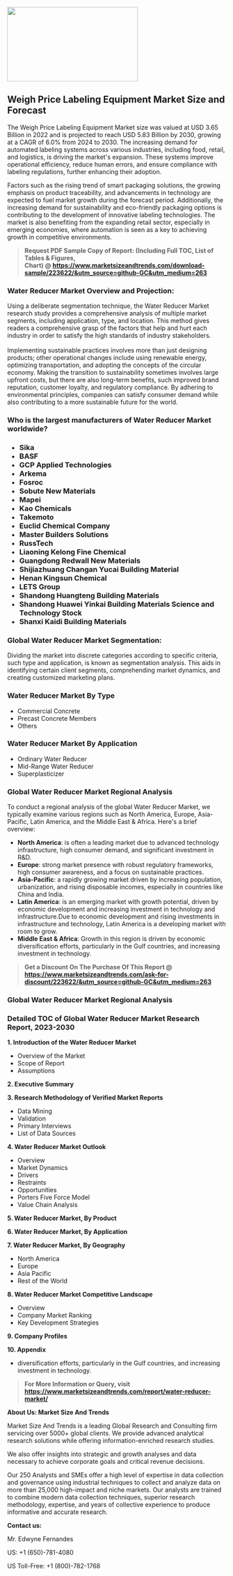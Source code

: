 <p><img class="alignnone size-medium wp-image-20088" src="https://ffe5etoiles.com/wp-content/uploads/2024/12/MST1-300x171.png" alt="" width="300" height="171" /></p><h2>Weigh Price Labeling Equipment Market Size and Forecast</h2><p>The Weigh Price Labeling Equipment Market size was valued at USD 3.65 Billion in 2022 and is projected to reach USD 5.83 Billion by 2030, growing at a CAGR of 6.0% from 2024 to 2030. The increasing demand for automated labeling systems across various industries, including food, retail, and logistics, is driving the market's expansion. These systems improve operational efficiency, reduce human errors, and ensure compliance with labeling regulations, further enhancing their adoption.</p><p>Factors such as the rising trend of smart packaging solutions, the growing emphasis on product traceability, and advancements in technology are expected to fuel market growth during the forecast period. Additionally, the increasing demand for sustainability and eco-friendly packaging options is contributing to the development of innovative labeling technologies. The market is also benefiting from the expanding retail sector, especially in emerging economies, where automation is seen as a key to achieving growth in competitive environments.</p></p><blockquote id="" class=""><strong>Request PDF Sample Copy of Report: (Including Full TOC, List of Tables &amp; Figures, Chart)&nbsp;@&nbsp;<strong><a href="https://www.marketsizeandtrends.com/download-sample/223622/&utm_source=github-GC&utm_medium=263" target="_blank">https://www.marketsizeandtrends.com/download-sample/223622/&utm_source=github-GC&utm_medium=263</a></strong></strong></blockquote><h3 id="" class="">Water Reducer Market&nbsp;Overview and Projection:</h3><p id="" class="">Using a deliberate segmentation technique, the Water Reducer Market research study provides a comprehensive analysis of multiple market segments, including application, type, and location. This method gives readers a comprehensive grasp of the factors that help and hurt each industry in order to satisfy the high standards of industry stakeholders. <br /> <br />Implementing sustainable practices involves more than just designing products; other operational changes include using renewable energy, optimizing transportation, and adopting the concepts of the circular economy. Making the transition to sustainability sometimes involves large upfront costs, but there are also long-term benefits, such improved brand reputation, customer loyalty, and regulatory compliance. By adhering to environmental principles, companies can satisfy consumer demand while also contributing to a more sustainable future for the world.</p><h3 id="" class="">Who is the largest manufacturers of&nbsp;Water Reducer Market worldwide?</h3><h3 class=""><p><ul><li>Sika </li><li> BASF </li><li> GCP Applied Technologies </li><li> Arkema </li><li> Fosroc </li><li> Sobute New Materials </li><li> Mapei </li><li> Kao Chemicals </li><li> Takemoto </li><li> Euclid Chemical Company </li><li> Master Builders Solutions </li><li> RussTech </li><li> Liaoning Kelong Fine Chemical </li><li> Guangdong Redwall New Materials </li><li> Shijiazhuang Changan Yucai Building Material </li><li> Henan Kingsun Chemical </li><li> LETS Group </li><li> Shandong Huangteng Building Materials </li><li> Shandong Huawei Yinkai Building Materials Science and Technology Stock </li><li> Shanxi Kaidi Building Materials</li></ul></p></h3><h3 id="" class="">Global&nbsp;Water Reducer Market Segmentation:</h3><p id="" class="">Dividing the market into discrete categories according to specific criteria, such type and application, is known as segmentation analysis. This aids in identifying certain client segments, comprehending market dynamics, and creating customized marketing plans.</p><h3 id="" class="">Water Reducer Market&nbsp;By Type</h3><p><p><ul><li>Commercial Concrete</li><li> Precast Concrete Members</li><li> Others</p></li></ul></p></p><h3 id="" class="">Water Reducer Market&nbsp;By Application</h3><p class=""><p><ul><li>Ordinary Water Reducer</li><li> Mid-Range Water Reducer</li><li> Superplasticizer</li></ul></p></p><h3 id="" class="">Global Water Reducer Market Regional Analysis</h3><p id="" class="">To conduct a regional analysis of the global Water Reducer Market, we typically examine various regions such as North America, Europe, Asia-Pacific, Latin America, and the Middle East &amp; Africa. Here's a brief overview:</p><ul><li><strong>North America</strong>: is often a leading market due to advanced technology infrastructure, high consumer demand, and significant investment in R&amp;D.</li><li><strong>Europe</strong>: strong market presence with robust regulatory frameworks, high consumer awareness, and a focus on sustainable practices.</li><li><strong>Asia-Pacific</strong>: a rapidly growing market driven by increasing population, urbanization, and rising disposable incomes, especially in countries like China and India.</li><li><strong>Latin America</strong>: is an emerging market with growth potential, driven by economic development and increasing investment in technology and infrastructure.Due to economic development and rising investments in infrastructure and technology, Latin America is a developing market with room to grow.</li><li><strong>Middle East &amp; Africa</strong>: Growth in this region is driven by economic diversification efforts, particularly in the Gulf countries, and increasing investment in technology.</li></ul><blockquote id="" class=""><strong>Get a Discount On The Purchase Of This Report @ <strong><a href="https://www.marketsizeandtrends.com/ask-for-discount/223622/&utm_source=github-GC&utm_medium=263" target="_blank">https://www.marketsizeandtrends.com/ask-for-discount/223622/&utm_source=github-GC&utm_medium=263</a></strong></strong></blockquote><h3 id="" class="">Global Water Reducer Market Regional Analysis</h3><h3 id="" class="">Detailed TOC of Global Water Reducer Market Research Report, 2023-2030</h3><p id="" class=""><strong>1. Introduction of the Water Reducer Market</strong></p><ul><li>Overview of the Market</li><li>Scope of Report</li><li>Assumptions</li></ul><p id="" class=""><strong>2. Executive Summary</strong></p><p id="" class=""><strong>3. Research Methodology of Verified Market Reports</strong></p><ul><li>Data Mining</li><li>Validation</li><li>Primary Interviews</li><li>List of Data Sources</li></ul><p id="" class=""><strong>4. Water Reducer Market Outlook</strong></p><ul><li>Overview</li><li>Market Dynamics</li><li>Drivers</li><li>Restraints</li><li>Opportunities</li><li>Porters Five Force Model</li><li>Value Chain Analysis</li></ul><p id="" class=""><strong>5. Water Reducer Market, By Product</strong></p><p id="" class=""><strong>6. Water Reducer Market, By Application</strong></p><p id="" class=""><strong>7. Water Reducer Market, By Geography</strong></p><ul><li>North America</li><li>Europe</li><li>Asia Pacific</li><li>Rest of the World</li></ul><p id="" class=""><strong>8. Water Reducer Market Competitive Landscape</strong></p><ul><li>Overview</li><li>Company Market Ranking</li><li>Key Development Strategies</li></ul><p id="" class=""><strong>9. Company Profiles</strong></p><p id="" class=""><strong>10. Appendix</strong></p><ul><li>diversification efforts, particularly in the Gulf countries, and increasing investment in technology.</li></ul><blockquote id="" class=""><strong>For More Information or Query, visit <strong><strong><a href="https://www.marketsizeandtrends.com/report/water-reducer-market/" target="_blank">https://www.marketsizeandtrends.com/report/water-reducer-market/</a></strong></strong></strong></blockquote><p id="" class=""><strong>About Us: Market Size And Trends</strong></p><p id="" class="">Market Size And Trends is a leading Global Research and Consulting firm servicing over 5000+ global clients. We provide advanced analytical research solutions while offering information-enriched research studies.</p><p id="" class="">We also offer insights into strategic and growth analyses and data necessary to achieve corporate goals and critical revenue decisions.</p><p id="" class="">Our 250 Analysts and SMEs offer a high level of expertise in data collection and governance using industrial techniques to collect and analyze data on more than 25,000 high-impact and niche markets. Our analysts are trained to combine modern data collection techniques, superior research methodology, expertise, and years of collective experience to produce informative and accurate research.</p><p id="" class=""><strong>Contact us:</strong></p><p id="" class="">Mr. Edwyne Fernandes</p><p id="" class="">US: +1 (650)-781-4080</p><p id="" class="">US Toll-Free: +1 (800)-782-1768</p>
